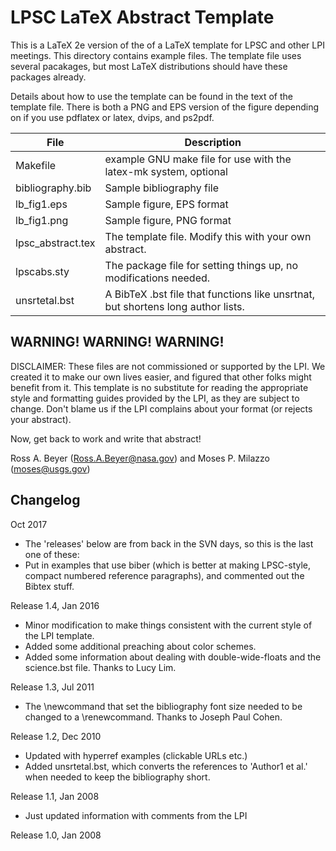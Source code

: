 # LPSC LaTeX Abstract Template

This is a LaTeX 2e version of the of a LaTeX template for LPSC and
other LPI meetings.  This directory contains example files.  The template file
uses several pacakages, but most LaTeX distributions should have
these packages already.

Details about how to use the template can be found in the text of
the template file.  There is both a PNG and EPS version of the
figure depending on if you use pdflatex or latex, dvips, and ps2pdf.

| File               | Description                                                                      |
| ----               | -----------
| Makefile           | example GNU make file for use with the latex-mk system, optional                 |
| bibliography.bib   | Sample bibliography file                                                         |
| lb_fig1.eps        | Sample figure, EPS format                                                        |
| lb_fig1.png        | Sample figure, PNG format                                                        |
| lpsc_abstract.tex  | The template file.  Modify this with your own abstract.                          |
| lpscabs.sty        | The package file for setting things up, no modifications needed.                 |
| unsrtetal.bst      | A BibTeX .bst file that functions like unsrtnat, but shortens long author lists. |


## WARNING! WARNING! WARNING!

DISCLAIMER:  These files are not commissioned or supported by the
LPI.  We created it to make our own lives easier, and figured that
other folks might benefit from it.  This template is no substitute
for reading the appropriate style and formatting guides provided
by the LPI, as they are subject to change.  Don't blame us if the
LPI complains about your format (or rejects your abstract).


Now, get back to work and write that abstract!

Ross A. Beyer (Ross.A.Beyer@nasa.gov) and 
Moses P. Milazzo (moses@usgs.gov)



## Changelog

Oct 2017
- The 'releases' below are from back in the SVN days, so this is the last one of these:
- Put in examples that use biber (which is better at making LPSC-style, compact 
	numbered reference paragraphs), and commented out the Bibtex stuff.

Release 1.4, Jan 2016
- Minor modification to make things consistent with the current style 
	of the LPI template.
- Added some additional preaching about color schemes.
- Added some information about dealing with double-wide-floats and
    the science.bst file.  Thanks to Lucy Lim.

Release 1.3, Jul 2011
- The \newcommand that set the bibliography font size needed to be 
	changed to a \renewcommand.  Thanks to Joseph Paul Cohen.


Release 1.2, Dec 2010
- Updated with hyperref examples (clickable URLs etc.)
- Added unsrtetal.bst, which converts the references to 
	'Author1 et al.' when needed to keep the bibliography short.

Release 1.1, Jan 2008
- Just updated information with comments from the LPI

Release 1.0, Jan 2008
